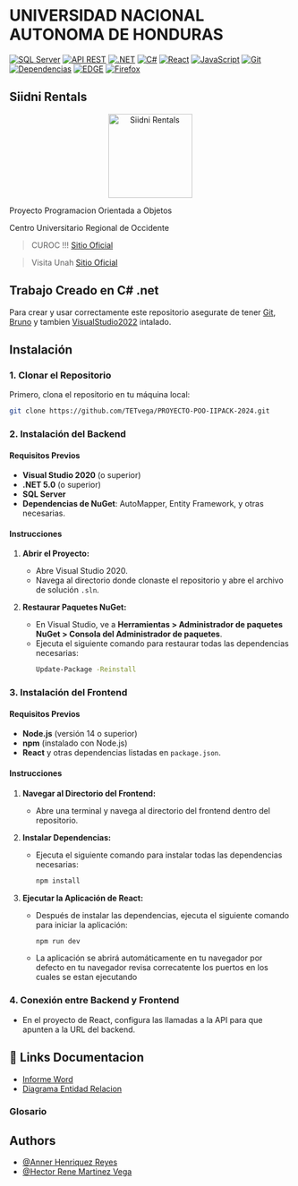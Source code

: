 
# UNIVERSIDAD NACIONAL AUTONOMA DE HONDURAS 
[![SQL Server](https://img.shields.io/badge/%20SQL%20Server-Implemented-brightgreen)](https://www.microsoft.com/en-us/sql-server)
[![API REST](https://img.shields.io/badge/API%20REST-Implemented-orange)](https://restfulapi.net/)
[![.NET](https://img.shields.io/badge/.NET-Framework-blue)](https://dotnet.microsoft.com/)
[![C#](https://img.shields.io/badge/C%23-Language-blue)](https://learn.microsoft.com/en-us/dotnet/csharp/)
[![React](https://img.shields.io/badge/React-Framework-blue)](https://reactjs.org/)
[![JavaScript](https://img.shields.io/badge/JavaScript-Language-yellow)](https://developer.mozilla.org/en-US/docs/Web/JavaScript)
[![Git](https://img.shields.io/badge/Git-Version%20Control-red)](https://git-scm.com/)
[![Dependencias](https://img.shields.io/badge/Dependencias-USED-blueviolet)]()
[![EDGE](https://img.shields.io/badge/EDGE-Supported-blue)](https://www.microsoft.com/edge)
[![Firefox](https://img.shields.io/badge/Firefox-Supported-orange)](https://www.mozilla.org/firefox/)


## Siidni Rentals 

<p align="center">
  <a href="https://curoc.unah.edu.hn/">
    <img src="https://i.postimg.cc/qJyyK3HB/siidni-logo.png" width="150px" alt="Siidni Rentals">
  </a>
</p>
Proyecto Programacion Orientada a Objetos 

Centro Universitario Regional de Occidente 

> CUROC !!! [Sitio Oficial](https://curoc.unah.edu.hn/)

> Visita Unah [Sitio Oficial](https://www.unah.edu.hn/) 

## Trabajo Creado en C# .net

Para crear y usar correctamente este repositorio asegurate de tener [Git](https://git-scm.com/downloads), [Bruno](https://www.usebruno.com/) y tambien [VisualStudio2022](https://visualstudio.microsoft.com/downloads/) intalado.

## Instalación

### 1. Clonar el Repositorio

Primero, clona el repositorio en tu máquina local:

```bash
git clone https://github.com/TETvega/PROYECTO-POO-IIPACK-2024.git
```
### 2. Instalación del Backend

#### Requisitos Previos

- **Visual Studio 2020** (o superior)
- **.NET 5.0** (o superior)
- **SQL Server** 
- **Dependencias de NuGet**: AutoMapper, Entity Framework, y otras necesarias.

#### Instrucciones

1. **Abrir el Proyecto:**

   - Abre Visual Studio 2020.
   - Navega al directorio donde clonaste el repositorio y abre el archivo de solución `.sln`.

2. **Restaurar Paquetes NuGet:**

   - En Visual Studio, ve a **Herramientas > Administrador de paquetes NuGet > Consola del Administrador de paquetes**.
   - Ejecuta el siguiente comando para restaurar todas las dependencias necesarias:
     ```bash
     Update-Package -Reinstall
     ```
### 3. Instalación del Frontend

#### Requisitos Previos

- **Node.js** (versión 14 o superior)
- **npm** (instalado con Node.js)
- **React** y otras dependencias listadas en `package.json`.

#### Instrucciones

1. **Navegar al Directorio del Frontend:**

   - Abre una terminal y navega al directorio del frontend dentro del repositorio.

2. **Instalar Dependencias:**

   - Ejecuta el siguiente comando para instalar todas las dependencias necesarias:
     ```bash
     npm install
     ```

3. **Ejecutar la Aplicación de React:**

   - Después de instalar las dependencias, ejecuta el siguiente comando para iniciar la aplicación:
     ```bash
     npm run dev
     ```
   - La aplicación se abrirá automáticamente en tu navegador por defecto en tu navegador revisa correcatente los puertos en los cuales se estan ejecutando

### 4. Conexión entre Backend y Frontend

- En el proyecto de React, configura las llamadas a la API para que apunten a la URL del backend.


## 🔗 Links Documentacion 
- [Informe Word]()
- [Diagrama Entidad Relacion]()

### Glosario


## Authors
- [@Anner Henriquez Reyes](https://github.com/annerh3)
- [@Hector Rene Martinez Vega](https://github.com/TETvega)
